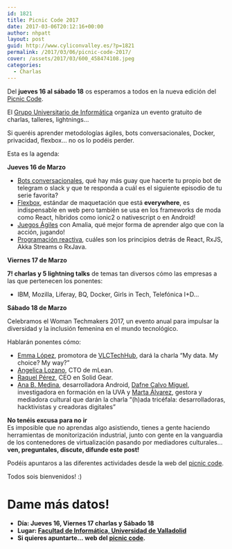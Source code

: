 ```yaml
---
id: 1821
title: Picnic Code 2017
date: 2017-03-06T20:12:16+00:00
author: nhpatt
layout: post
guid: http://www.cyliconvalley.es/?p=1821
permalink: /2017/03/06/picnic-code-2017/
cover: /assets/2017/03/600_458474108.jpeg
categories:
  - Charlas
---
```

Del **jueves 16 al sábado 18** os esperamos a todos en la nueva edición del <a href="http://picniccode.es/" target="_blank">Picnic Code</a>.

<div>
  El <a href="https://www.gui.uva.es/" target="_blank">Grupo Universitario de Informática</a> organiza un evento gratuito de charlas, talleres, lightnings&#8230;
</div>

Si queréis aprender metodologías ágiles, bots conversacionales, Docker, privacidad, flexbox&#8230; no os lo podéis perder.

Esta es la agenda:

**Jueves 16 de Marzo**

<div>
  <ul>
    <li>
      <a href="https://www.meetup.com/es-ES/guiuva/events/237832046/?eventId=237832046" target="_blank" data-saferedirecturl="https://www.google.com/url?hl=en&q=https://www.meetup.com/es-ES/guiuva/events/237832046/?eventId%3D237832046&source=gmail&ust=1488913043930000&usg=AFQjCNHpHgGrMK6_Btq10Sh7GsE4gC2Nfw">Bots conversacionales</a>, qué hay más guay que hacerte tu propio bot de telegram o slack y que te responda a cuál es el siguiente episodio de tu serie favorita?
    </li>
    <li>
      <a href="https://www.meetup.com/es-ES/guiuva/events/238098613/?eventId=238098613" target="_blank" data-saferedirecturl="https://www.google.com/url?hl=en&q=https://www.meetup.com/es-ES/guiuva/events/238098613/?eventId%3D238098613&source=gmail&ust=1488913043930000&usg=AFQjCNGhwY60zEw5gIo81rjtrwwBUPDNBQ">Flexbox</a>, estándar de maquetación que está <b>everywhere</b>, es indispensable en web pero también se usa en los frameworks de moda como React, híbridos como ionic2 o nativescript o en Android!
    </li>
    <li>
      <a href="https://www.meetup.com/es-ES/Cylicon-Valley/events/237844653/?eventId=237844653" target="_blank" data-saferedirecturl="https://www.google.com/url?hl=en&q=https://www.meetup.com/es-ES/Cylicon-Valley/events/237844653/?eventId%3D237844653&source=gmail&ust=1488913043930000&usg=AFQjCNEso4EgE0A47XqhMH0BPzq0I2exNQ">Juegos Ágiles</a> con Amalia, qué mejor forma de aprender algo que con la acción, jugando!
    </li>
    <li>
      <a href="https://www.meetup.com/es-ES/Cylicon-Valley/events/238195439/?eventId=238195439" target="_blank" data-saferedirecturl="https://www.google.com/url?hl=en&q=https://www.meetup.com/es-ES/Cylicon-Valley/events/238195439/?eventId%3D238195439&source=gmail&ust=1488913043930000&usg=AFQjCNFDeVVNnp_wXJw-_3V4PeW8u0_ybw">Programación reactiva</a>, cuáles son los principios detrás de React, RxJS, Akka Streams o RxJava.
    </li>
  </ul>
  
  <div>
    <strong>Viernes 17 de Marzo</strong>
  </div>
  
  <p />
  
  <div>
    <b>7! charlas y 5 lightning talks</b> de temas tan diversos cómo las empresas a las que pertenecen los ponentes:
  </div>
</div>

<div>
  <ul>
    <li>
      IBM, Mozilla, Liferay, BQ, Docker, Girls in Tech, Telefónica I+D&#8230;
    </li>
  </ul>
  
  <div>
    <strong>Sábado 18 de Marzo</strong>
  </div>
  
  <p />
  
  <div>
    Celebramos el Woman Techmakers 2017, un evento anual para impulsar la diversidad y la inclusión femenina en el mundo tecnológico.
  </div>
  
  <p />
  
  <div>
    Hablarán ponentes cómo:
  </div>
</div>

  * [Emma López](https://twitter.com/hell03610), promotora de [VLCTechHub](http://www.vlctechhub.org/), dará la charla &#8220;My data. My choice? My way?&#8221;
  * [Angelica Lozano](https://twitter.com/alozalv), CTO de mLean.
  * [Raquel Pérez](http://twitter.com/rachelLondoner), CEO en Solid Gear.
  * [Ana B. Medina](https://twitter.com/negroelemental), desarrolladora Android, [Dafne Calvo Miguel](https://twitter.com/dafnecalvo?lang=en), investigadora en formación en la UVA y [Marta Álvarez](https://twitter.com/marta_al_va), gestora y mediadora cultural que darán la charla &#8220;(h)ada tricéfala: desarrolladoras, hacktivistas y creadoras digitales&#8221;

<div>
  <strong>No tenéis excusa para no ir</strong>
</div>

<div>
  Es imposible que no aprendas algo asistiendo, tienes a gente haciendo herramientas de monitorización industrial, junto con gente en la vanguardia de los contenedores de virtualización pasando por mediadores culturales&#8230; <b>ven, preguntales, discute, difunde este post!</b>
</div>

Podéis apuntaros a las diferentes actividades desde la web del <a href="https://picniccode.es" target="_blank">picnic code</a>.

<div>
  Todos sois bienvenidos! :)
</div>

# Dame más datos!

  * **Día: Jueves 16, Viernes 17 charlas y Sábado 18**
  * **Lugar: <a href="https://goo.gl/maps/SJbP3ziRz6r" target="_blank">Facultad de Informática, Universidad de Valladolid</a>**
  * **Si quieres apuntarte… web del <a href="https://picniccode.es" target="_blank">picnic code</a>.**